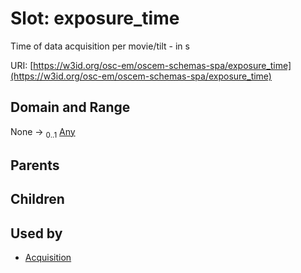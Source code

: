 
# Slot: exposure_time

Time of data acquisition per movie/tilt - in s

URI: [https://w3id.org/osc-em/oscem-schemas-spa/exposure_time](https://w3id.org/osc-em/oscem-schemas-spa/exposure_time)


## Domain and Range

None &#8594;  <sub>0..1</sub> [Any](Any.md)

## Parents


## Children


## Used by

 * [Acquisition](Acquisition.md)
